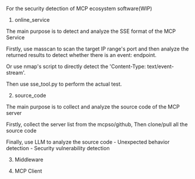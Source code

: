 For the security detection of MCP ecosystem software(WIP)

1. online_service

The main purpose is to detect and analyze the SSE format of the MCP Service

Firstly, use masscan to scan the target IP range's port and then analyze the returned results to detect whether there is an event: endpoint.

Or use nmap's script to directly detect the 'Content-Type: text/event-stream'.

Then use sse_tool.py to perform the actual test.

2. source_code

The main purpose is to collect and analyze the source code of the MCP server

Firstly, collect the server list from the mcpso/github,
Then clone/pull all the source code

Finally, use LLM to analyze the source code
    - Unexpected behavior detection
    - Security vulnerability detection

3. Middleware

4. MCP Client
